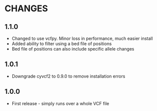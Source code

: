 # CHANGES

## 1.1.0

* Changed to use vcfpy. Minor loss in performance, much easier install
* Added ability to filter using a bed file of positions
* Bed file of positions can also include specific allele changes

## 1.0.1

* Downgrade cyvcf2 to 0.9.0 to remove installation errors

## 1.0.0

* First release - simply runs over a whole VCF file
